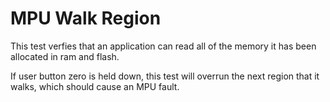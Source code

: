 MPU Walk Region
===============

This test verfies that an application can read all of the memory it has been
allocated in ram and flash.

If user button zero is held down, this test will overrun the next region that
it walks, which should cause an MPU fault.
